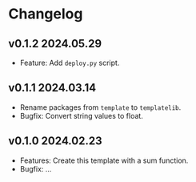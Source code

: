 # Changelog

## v0.1.2 2024.05.29

- Feature: Add `deploy.py` script.

## v0.1.1 2024.03.14

- Rename packages from `template` to `templatelib`.
- Bugfix: Convert string values to float.

## v0.1.0 2024.02.23

- Features: Create this template with a sum function.
- Bugfix: ...

